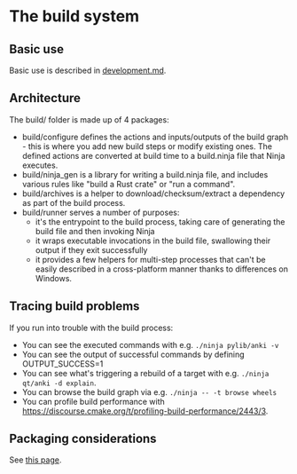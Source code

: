 # The build system

## Basic use

Basic use is described in [development.md](./development.md).

## Architecture

The build/ folder is made up of 4 packages:

- build/configure defines the actions and inputs/outputs of the build graph -
  this is where you add new build steps or modify existing ones. The defined
  actions are converted at build time to a build.ninja file that Ninja executes.
- build/ninja_gen is a library for writing a build.ninja file, and includes
  various rules like "build a Rust crate" or "run a command".
- build/archives is a helper to download/checksum/extract a dependency as part
  of the build process.
- build/runner serves a number of purposes:
  - it's the entrypoint to the build process, taking care of generating
    the build file and then invoking Ninja
  - it wraps executable invocations in the build file, swallowing their output
    if they exit successfully
  - it provides a few helpers for multi-step processes that can't be easily
    described in a cross-platform manner thanks to differences on Windows.

## Tracing build problems

If you run into trouble with the build process:

- You can see the executed commands with e.g. `./ninja pylib/anki -v`
- You can see the output of successful commands by defining OUTPUT_SUCCESS=1
- You can see what's triggering a rebuild of a target with e.g.
  `./ninja qt/anki -d explain`.
- You can browse the build graph via e.g. `./ninja -- -t browse wheels`
- You can profile build performance with
  https://discourse.cmake.org/t/profiling-build-performance/2443/3.

## Packaging considerations

See [this page](./linux.md).
